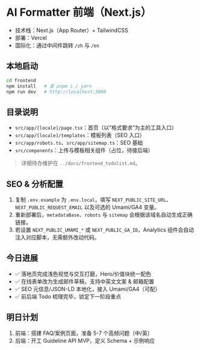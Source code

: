 # AI Formatter 前端（Next.js）

- 技术栈：Next.js（App Router）+ TailwindCSS
- 部署：Vercel
- 国际化：通过中间件跳转 `/zh` 与 `/en`

## 本地启动

```bash
cd frontend
npm install   # 或 pnpm i / yarn
npm run dev   # http://localhost:3000
```

## 目录说明
- `src/app/[locale]/page.tsx`：首页（以“格式要求”为主的工具入口）
- `src/app/[locale]/templates`：模板列表（SEO 入口）
- `src/app/robots.ts`、`src/app/sitemap.ts`：SEO 基础
- `src/components`：上传与模板相关组件（占位，待接后端）

> 详细待办维护在 `../docs/frontend_todolist.md`。

## SEO & 分析配置
1. 复制 `.env.example` 为 `.env.local`，填写 `NEXT_PUBLIC_SITE_URL`、`NEXT_PUBLIC_REQUEST_EMAIL` 以及可选的 Umami/GA4 变量。
2. 重新部署后，`metadataBase`、`robots` 与 `sitemap` 会根据该域名自动生成正确链接。
3. 若设置 `NEXT_PUBLIC_UMAMI_*` 或 `NEXT_PUBLIC_GA_ID`，Analytics 组件会自动注入对应脚本，无需额外改动代码。

## 今日进展
- ✅ 落地页完成浅色视觉与交互打磨，Hero/价值块统一配色
- ✅ 在线表单改为生成邮件草稿，支持中英文文案 & 邮箱配置
- ✅ SEO 元信息/JSON-LD 本地化，接入 Umami/GA4（可配）
- ✅ 前后端 Todo 梳理完毕，锁定下一阶段重点

## 明日计划
1. 前端：搭建 FAQ/案例页面，准备 5-7 个高频问题（中/英）
2. 后端：开工 Guideline API MVP，定义 Schema + 示例响应
